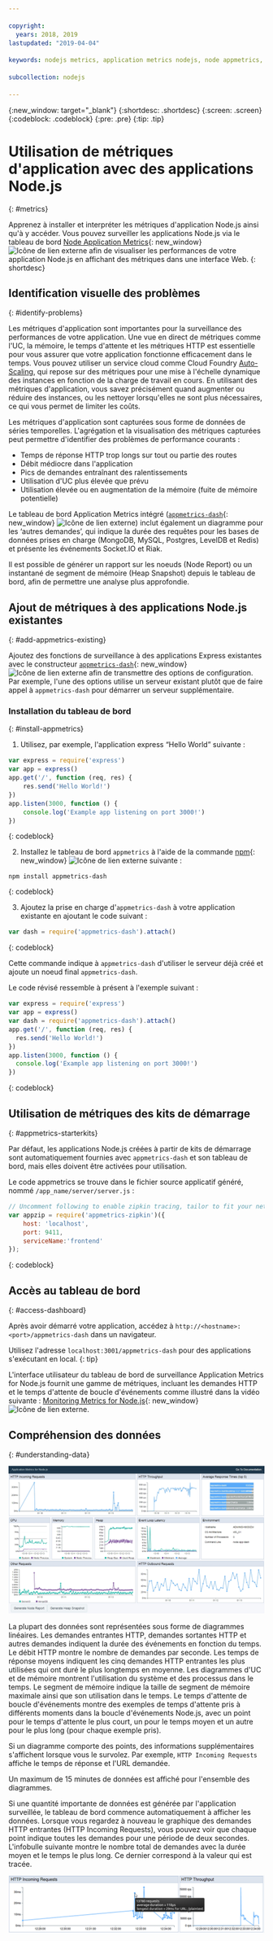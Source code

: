 ```yaml
---

copyright:
  years: 2018, 2019
lastupdated: "2019-04-04"

keywords: nodejs metrics, application metrics nodejs, node appmetrics, nodejs autoscaling, nodejs dash, appmetrics-dashs nodejs

subcollection: nodejs

---
```


{:new_window: target="_blank"}
{:shortdesc: .shortdesc}
{:screen: .screen}
{:codeblock: .codeblock}
{:pre: .pre}
{:tip: .tip}

# Utilisation de métriques d'application avec des applications Node.js
{: #metrics}

Apprenez à installer et interpréter les métriques d'application Node.js ainsi qu'à y accéder. Vous pouvez surveiller les applications Node.js via le tableau de bord [Node Application Metrics](https://developer.ibm.com/open/projects/node-application-metrics/){: new_window} ![Icône de lien externe](../icons/launch-glyph.svg "Icône de lien externe") afin de visualiser les performances de votre application Node.js en affichant des métriques dans une interface Web.
{: shortdesc}

## Identification visuelle des problèmes
{: #identify-problems}

Les métriques d'application sont importantes pour la surveillance des performances de votre application. Une vue en direct de métriques comme l'UC, la mémoire, le temps d'attente et les métriques HTTP est essentielle pour vous assurer que votre application fonctionne efficacement dans le temps. Vous pouvez utiliser un service cloud comme Cloud Foundry [Auto-Scaling](/docs/services/Auto-Scaling?topic=services/Auto-Scaling-get-started#get-started), qui repose sur des métriques pour une mise à l'échelle dynamique des instances en fonction de la charge de travail en cours. En utilisant des métriques d'application, vous savez précisément quand augmenter ou réduire des instances, ou les nettoyer lorsqu'elles ne sont plus nécessaires, ce qui vous permet de limiter les coûts.

Les métriques d'application sont capturées sous forme de données de séries temporelles. L'agrégation et la visualisation des métriques capturées peut permettre d'identifier des problèmes de performance courants :

* Temps de réponse HTTP trop longs sur tout ou partie des routes
* Débit médiocre dans l'application
* Pics de demandes entraînant des ralentissements
* Utilisation d'UC plus élevée que prévu
* Utilisation élevée ou en augmentation de la mémoire (fuite de mémoire potentielle)

Le tableau de bord Application Metrics intégré ([`appmetrics-dash`](https://github.com/RuntimeTools/appmetrics-dash){: new_window} ![Icône de lien externe](../icons/launch-glyph.svg "Icône de lien externe")) inclut également un diagramme pour les ‘autres demandes’, qui indique la durée des requêtes pour les bases de données prises en charge (MongoDB, MySQL, Postgres, LevelDB et Redis) et présente les événements Socket.IO et Riak.

Il est possible de générer un rapport sur les noeuds (Node Report) ou un instantané de segment de mémoire (Heap Snapshot) depuis le tableau de bord, afin de permettre une analyse plus approfondie.

## Ajout de métriques à des applications Node.js existantes
{: #add-appmetrics-existing}

Ajoutez des fonctions de surveillance à des applications Express existantes avec le constructeur [`appmetrics-dash`](https://github.com/RuntimeTools/appmetrics-dash){: new_window} ![Icône de lien externe](../icons/launch-glyph.svg "Icône de lien externe") afin de transmettre des options de configuration. Par exemple, l'une des options utilise un serveur existant plutôt que de faire appel à `appmetrics-dash` pour démarrer un serveur supplémentaire.

### Installation du tableau de bord
{: #install-appmetrics}

1. Utilisez, par exemple, l'application express “Hello World” suivante :
  ```js
  var express = require('express')
  var app = express()
  app.get('/', function (req, res) {
      res.send('Hello World!')
  })
  app.listen(3000, function () {
      console.log('Example app listening on port 3000!')
  })
  ```
  {: codeblock}

2. Installez le tableau de bord `appmetrics` à l'aide de la commande [npm](https://nodejs.org/){: new_window} ![Icône de lien externe](../icons/launch-glyph.svg "Icône de lien externe") suivante :
  ```
  npm install appmetrics-dash
  ```
  {: codeblock}

3. Ajoutez la prise en charge d'`appmetrics-dash` à votre application existante en ajoutant le code suivant :
  ```js
  var dash = require('appmetrics-dash').attach()
  ```
  {: codeblock}

  Cette commande indique à `appmetrics-dash` d'utiliser le serveur déjà créé et ajoute un noeud final `appmetrics-dash`.

  Le code révisé ressemble à présent à l'exemple suivant :
  ```js
  var express = require('express')
  var app = express()
  var dash = require('appmetrics-dash').attach()
  app.get('/', function (req, res) {
    res.send('Hello World!')
  })
  app.listen(3000, function () {
    console.log('Example app listening on port 3000!')
  })
  ```
  {: codeblock}

## Utilisation de métriques des kits de démarrage
{: #appmetrics-starterkits}

Par défaut, les applications Node.js créées à partir de kits de démarrage sont automatiquement fournies avec `appmetrics-dash` et son tableau de bord, mais elles doivent être activées pour utilisation.

Le code appmetrics se trouve dans le fichier source applicatif généré, nommé `/app_name/server/server.js` :
```js
// Uncomment following to enable zipkin tracing, tailor to fit your network configuration:
var appzip = require('appmetrics-zipkin')({
    host: 'localhost',
    port: 9411,
    serviceName:'frontend'
});
```
{: codeblock}

## Accès au tableau de bord
{: #access-dashboard}

Après avoir démarré votre application, accédez à `http://<hostname>:<port>/appmetrics-dash` dans un navigateur.

Utilisez l'adresse `localhost:3001/appmetrics-dash` pour des applications s'exécutant en local.
{: tip}

L'interface utilisateur du tableau de bord de surveillance Application Metrics for Node.js fournit une gamme de métriques, incluant les demandes HTTP et le temps d'attente de boucle d'événements comme illustré dans la vidéo suivante : [Monitoring Metrics for Node.js](https://www.youtube.com/watch?v=7hV8gKlMYLs&feature=youtu.be){: new_window} ![Icône de lien externe](../icons/launch-glyph.svg "Icône de lien externe").

## Compréhension des données
{: #understanding-data}

![Tableau de bord Appmetrics](images/appmetricsdash-1.png)

La plupart des données sont représentées sous forme de diagrammes linéaires. Les demandes entrantes HTTP, demandes sortantes HTTP et autres demandes indiquent la durée des événements en fonction du temps. Le débit HTTP montre le nombre de demandes par seconde. Les temps de réponse moyens indiquent les cinq demandes HTTP entrantes les plus utilisées qui ont duré le plus longtemps en moyenne. Les diagrammes d'UC et de mémoire montrent l'utilisation du système et des processus dans le temps. Le segment de mémoire indique la taille de segment de mémoire maximale ainsi que son utilisation dans le temps. Le temps d'attente de boucle d'événements montre des exemples de temps d'attente pris à différents moments dans la boucle d'événements Node.js, avec un point pour le temps d'attente le plus court, un pour le temps moyen et un autre pour le plus long (pour chaque exemple pris).

Si un diagramme comporte des points, des informations supplémentaires s'affichent lorsque vous le survolez. Par exemple, `HTTP Incoming Requests` affiche le temps de réponse et l'URL demandée.

Un maximum de 15 minutes de données est affiché pour l'ensemble des diagrammes.

Si une quantité importante de données est générée par l'application surveillée, le tableau de bord commence automatiquement à afficher les données. Lorsque vous regardez à nouveau le graphique des demandes HTTP entrantes (HTTP Incoming Requests), vous pouvez voir que chaque point indique toutes les demandes pour une période de deux secondes. L'infobulle suivante montre le nombre total de demandes avec la durée moyen et le temps le plus long. Ce dernier correspond à la valeur qui est tracée.

![Afficher l'infobulle](images/tooltip-1.png)




